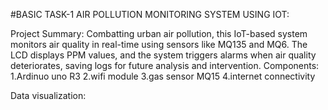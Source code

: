 #BASIC TASK-1 AIR POLLUTION MONITORING  SYSTEM USING IOT:

Project Summary: Combatting urban air pollution, this IoT-based system monitors air quality in real-time using sensors like MQ135 and MQ6. The LCD displays PPM values, and the system triggers alarms when air quality deteriorates, saving logs for future analysis and intervention.
Components:
1.Ardinuo uno R3
2.wifi module
3.gas sensor MQ15
4.internet connectivity


Data visualization:


